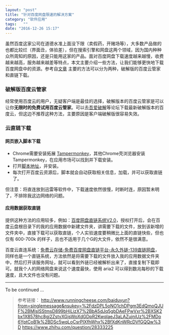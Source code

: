 ```yaml
---
layout: "post"
title: "针对百度网盘限速的解决方案"
category: "软件应用"
tags:   ""
date: "2016-12-26 15:17"
---
```


虽然百度这家公司在道德水准上面没下限（卖假药，开赌场等），大多数产品做的也都比较烂（界面丑，体验差），但在搜索引擎和网盘这两个领域，因为国内种种众所周知的原因，还是只能用这家的产品。面对百度网盘下载速度越来越慢，收费越来越高，服务越来越差等特点，本文主要介绍一些方法，让我们能够更快地下载百度网盘中的资源。参考自[文章](http://www.runningcheese.com/baiduyun?from=singlemessage&nsukey=%2FdzDPL5oNO1chDPgm3EdQmoQJUF%2BMIslSStmsD899bHiLizX7%2BbA5dJq5gbDAeFPwVxr%2BXSK2bx1X8578hc8gj2ZstvXGjsWoXdGDpR2KwqlaeJ3aLAZujniUz%2FMDo6YptCoB1k%2BDSc5wqLoCsrPlXfhWhx%2BfXdKnWRcDVfGQQw%3D) 主要的方法可以分为两种，破解版的百度云管家和直链下载。

<!-- more -->

### 破解版百度云管家

经常使用百度云的用户，无疑客户端是最佳的选择，破解版本的百度云管家是可以让你**无限时的免费试用百度云管家**。可以去[吾爱破解](http://www.52pojie.cn/)等论坛下载最新破解版本的百度云，但这边不推荐这种方法，主要原因是客户端破解版很容易失效。

### 云直链下载

#### 网页嵌入脚本下载

- Chrome需要安装拓展 [Tampermonkey](http://tampermonkey.net/)，其他Chrome壳浏览器安装 Tampermonkey，在应用市场可以找到并下载安装。
- 打开[脚本地址](https://greasyfork.org/zh-CN/scripts/23635-%E7%99%BE%E5%BA%A6%E7%BD%91%E7%9B%98%E7%9B%B4%E6%8E%A5%E4%B8%8B%E8%BD%BD%E5%8A%A9%E6%89%8B)，并安装。
- 每次打开百度云资源后，脚本就会自动获取相关信息，加载，并可以获取直链了。

但注意：将直连放到迅雷等软件中，下载速度依然很慢，时断时连，原因暂未明了，不排除我这边网络的问题。

#### 应用数据获取直链

提供这种方法的应用较多，例如：[百度网盘直链系统V2.0](http://bdbea3.duapp.com/baidu_pcs/index.php)，授权打开后，会在百度云盘根目录下的我的应用数据中新建文件夹，讲需要下载的文件，放到该新增的文件夹中，直接下载可以获取直链，个人实验速度要稍微比上面的直链快些，但也仅有 600-700k 的样子，且也不适用于几个G的大文件，依然不是很满意。

百度云直连系统：[免费云存储-免费百度网盘直链平台-永久外链-139直链网盘](http://www.139.sh/)，同样也是一个直链系统，方法依然是将需要下载的文件放入我的应用数据文件夹中，然后打开该服务网址，就可以看到外链已经被解析出来了，直接复制下载即可。就我个人的网络网盘来说这个速度最快，使用 aria2 可以得到数兆每秒的下载速度，且大文件也没有问题。

*** 

To be continued ...

> 参考链接：
> http://www.runningcheese.com/baiduyun?from=singlemessage&nsukey=%2FdzDPL5oNO1chDPgm3EdQmoQJUF%2BMIslSStmsD899bHiLizX7%2BbA5dJq5gbDAeFPwVxr%2BXSK2bx1X8578hc8gj2ZstvXGjsWoXdGDpR2KwqlaeJ3aLAZujniUz%2FMDo6YptCoB1k%2BDSc5wqLoCsrPlXfhWhx%2BfXdKnWRcDVfGQQw%3D
> https://www.zhihu.com/question/28333225
